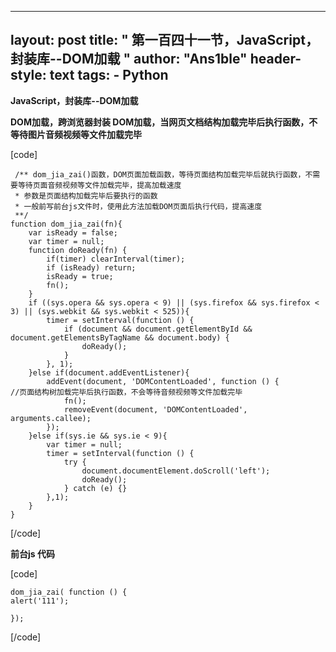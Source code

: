 
---
layout: post
title: " 第一百四十一节，JavaScript，封装库--DOM加载 "
author: "Ans1ble"
header-style: text
tags:
      - Python
---


**JavaScript，封装库--DOM加载**

****DOM加载，跨浏览器封装 **DOM加载，当网页文档结构加载完毕后执行函数，不等待图片音频视频等文件加载完毕******

[code]

     /** dom_jia_zai()函数，DOM页面加载函数，等待页面结构加载完毕后就执行函数，不需要等待页面音频视频等文件加载完毕，提高加载速度
     * 参数是页面结构加载完毕后要执行的函数
     * 一般前写前台js文件时，使用此方法加载DOM页面后执行代码，提高速度
     **/
    function dom_jia_zai(fn){
        var isReady = false;
        var timer = null;
        function doReady(fn) {
            if(timer) clearInterval(timer);
            if (isReady) return;
            isReady = true;
            fn();
        }
        if ((sys.opera && sys.opera < 9) || (sys.firefox && sys.firefox < 3) || (sys.webkit && sys.webkit < 525)){
            timer = setInterval(function () {
                if (document && document.getElementById && document.getElementsByTagName && document.body) {
                    doReady();
                }
            }, 1);
        }else if(document.addEventListener){
            addEvent(document, 'DOMContentLoaded', function () {                  //页面结构树加载完毕后执行函数，不会等待音频视频等文件加载完毕
                fn();
                removeEvent(document, 'DOMContentLoaded', arguments.callee);
            });
        }else if(sys.ie && sys.ie < 9){
            var timer = null;
            timer = setInterval(function () {
                try {
                    document.documentElement.doScroll('left');
                    doReady();
                } catch (e) {}
            },1);
        }
    }
[/code]



**前台js 代码**

[code]

    dom_jia_zai( function () {
    alert('111');
    
    });
[/code]



